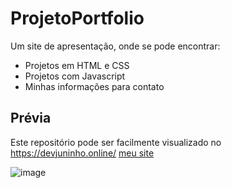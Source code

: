 # ProjetoPortfolio
 Um site de apresentação, onde se pode encontrar:
 

 - Projetos em HTML e CSS
 - Projetos com Javascript
 - Minhas informações para contato

## Prévia
Este repositório pode ser facilmente visualizado no https://devjuninho.online/
[meu site](https://devjuninho.online/)

![image](https://github.com/JosivaldoS/ProjetoPortfolio/assets/77576339/e88b66ee-206f-4d1d-bffa-614d33e4f41a)
